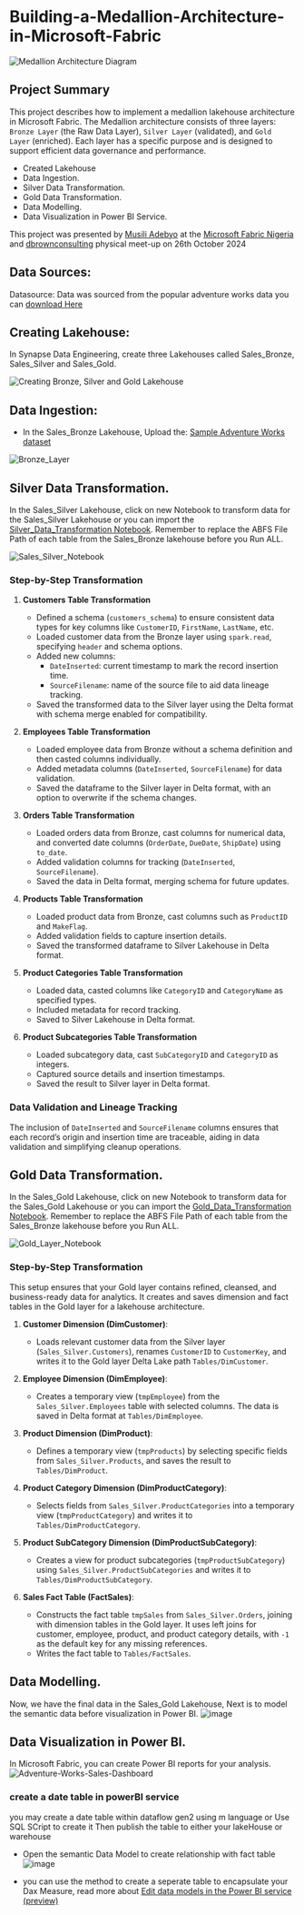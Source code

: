 # Building-a-Medallion-Architecture-in-Microsoft-Fabric

![Medallion Architecture Diagram](https://github.com/user-attachments/assets/8d843251-022c-4d1d-9f2e-65c01c737185)

## Project Summary
This project describes how to implement a medallion lakehouse architecture in Microsoft Fabric. The Medallion architecture consists of three layers: `Bronze Layer` (the Raw Data Layer), `Silver Layer` (validated), and `Gold Layer` (enriched). Each layer has a specific purpose and is designed to support efficient data governance and performance. 

* Created Lakehouse
* Data Ingestion. 
* Silver Data Transformation.
* Gold Data Transformation.
* Data Modelling.
* Data Visualization in Power BI Service.

This project was presented by [Musili Adebyo](https://www.linkedin.com/in/musili-adebayo/) at the [Microsoft Fabric Nigeria](https://community.fabric.microsoft.com/t5/Microsoft-Fabric-Nigeria/gh-p/MicrosoftFabricNigeria) and [dbrownconsulting](https://www.linkedin.com/posts/dbrownconsulting_analyticsmeetup-dbrownconsulting-microsoftfabric-activity-7255201470994673668-hX6G?utm_source=share&utm_medium=member_desktop) physical meet-up on 26th October 2024

## Data Sources:
Datasource: Data was sourced from the popular adventure works data you can [download Here](https://github.com/AbdurRahman-Olaniyan/Building-a-Medallion-Architecture-in-Microsoft-Fabric/tree/main/Sample_Adventureworks_Dataset)

## Creating Lakehouse:
In Synapse Data Engineering, create three Lakehouses called Sales_Bronze, Sales_Silver and Sales_Gold.

![Creating Bronze, Silver and Gold Lakehouse](https://github.com/user-attachments/assets/8485c128-1599-46da-b7f6-ed52dc33c798)

## Data Ingestion:
* In the Sales_Bronze Lakehouse, Upload the: [Sample Adventure Works dataset](https://github.com/AbdurRahman-Olaniyan/Building-a-Medallion-Architecture-in-Microsoft-Fabric/tree/main/Sample_Adventureworks_Dataset)

![Bronze_Layer](https://github.com/user-attachments/assets/77703939-f7d2-4304-ad9b-b5dee199a40b)

## Silver Data Transformation.
In the Sales_Silver Lakehouse, click on new Notebook to transform data for the Sales_Silver Lakehouse or you can import the [Silver_Data_Transformation Notebook](https://github.com/AbdurRahman-Olaniyan/Building-a-Medallion-Architecture-in-Microsoft-Fabric/blob/main/Silver_Data_Transformation.ipynb). Remember to replace the ABFS File Path of each table from the Sales_Bronze lakehouse before you Run ALL.

![Sales_Silver_Notebook](https://github.com/user-attachments/assets/9cc32938-6738-4ba7-9b39-10d5ef45bc94)

### Step-by-Step Transformation
1. **Customers Table Transformation**
   - Defined a schema (`customers_schema`) to ensure consistent data types for key columns like `CustomerID`, `FirstName`, `LastName`, etc.
   - Loaded customer data from the Bronze layer using `spark.read`, specifying `header` and schema options.
   - Added new columns:
     - `DateInserted`: current timestamp to mark the record insertion time.
     - `SourceFilename`: name of the source file to aid data lineage tracking.
   - Saved the transformed data to the Silver layer using the Delta format with schema merge enabled for compatibility.

2. **Employees Table Transformation**
   - Loaded employee data from Bronze without a schema definition and then casted columns individually.
   - Added metadata columns (`DateInserted`, `SourceFilename`) for data validation.
   - Saved the dataframe to the Silver layer in Delta format, with an option to overwrite if the schema changes.

3. **Orders Table Transformation**
   - Loaded orders data from Bronze, cast columns for numerical data, and converted date columns (`OrderDate`, `DueDate`, `ShipDate`) using `to_date`.
   - Added validation columns for tracking (`DateInserted`, `SourceFilename`).
   - Saved the data in Delta format, merging schema for future updates.

4. **Products Table Transformation**
   - Loaded product data from Bronze, cast columns such as `ProductID` and `MakeFlag`.
   - Added validation fields to capture insertion details.
   - Saved the transformed dataframe to Silver Lakehouse in Delta format.

5. **Product Categories Table Transformation**
   - Loaded data, casted columns like `CategoryID` and `CategoryName` as specified types.
   - Included metadata for record tracking.
   - Saved to Silver Lakehouse in Delta format.

6. **Product Subcategories Table Transformation**
   - Loaded subcategory data, cast `SubCategoryID` and `CategoryID` as integers.
   - Captured source details and insertion timestamps.
   - Saved the result to Silver layer in Delta format.

### Data Validation and Lineage Tracking
The inclusion of `DateInserted` and `SourceFilename` columns ensures that each record’s origin and insertion time are traceable, aiding in data validation and simplifying cleanup operations.

## Gold Data Transformation.
In the Sales_Gold Lakehouse, click on new Notebook to transform data for the Sales_Gold Lakehouse or you can import the [Gold_Data_Transformation Notebook](https://github.com/AbdurRahman-Olaniyan/Building-a-Medallion-Architecture-in-Microsoft-Fabric/blob/main/Gold_Data_Transformation.ipynb). Remember to replace the ABFS File Path of each table from the Sales_Bronze lakehouse before you Run ALL.

![Gold_Layer_Notebook](https://github.com/user-attachments/assets/becf04f1-5da3-435c-9f31-91380e8e760b)

### Step-by-Step Transformation
This setup ensures that your Gold layer contains refined, cleansed, and business-ready data for analytics. It creates and saves dimension and fact tables in the Gold layer for a lakehouse architecture.

1. **Customer Dimension (DimCustomer)**:
   - Loads relevant customer data from the Silver layer (`Sales_Silver.Customers`), renames `CustomerID` to `CustomerKey`, and writes it to the Gold layer Delta Lake path `Tables/DimCustomer`.

2. **Employee Dimension (DimEmployee)**:
   - Creates a temporary view (`tmpEmployee`) from the `Sales_Silver.Employees` table with selected columns. The data is saved in Delta format at `Tables/DimEmployee`.

3. **Product Dimension (DimProduct)**:
   - Defines a temporary view (`tmpProducts`) by selecting specific fields from `Sales_Silver.Products`, and saves the result to `Tables/DimProduct`.

4. **Product Category Dimension (DimProductCategory)**:
   - Selects fields from `Sales_Silver.ProductCategories` into a temporary view (`tmpProductCategory`) and writes it to `Tables/DimProductCategory`.

5. **Product SubCategory Dimension (DimProductSubCategory)**:
   - Creates a view for product subcategories (`tmpProductSubCategory`) using `Sales_Silver.ProductSubCategories` and writes it to `Tables/DimProductSubCategory`.

6. **Sales Fact Table (FactSales)**:
   - Constructs the fact table `tmpSales` from `Sales_Silver.Orders`, joining with dimension tables in the Gold layer. It uses left joins for customer, employee, product, and product category details, with `-1` as the default key for any missing references.
   - Writes the fact table to `Tables/FactSales`.

## Data Modelling.
Now, we have the final data in the Sales_Gold Lakehouse, Next is to model the semantic data before visualization in Power BI.
![image](https://github.com/user-attachments/assets/069cd62c-d9da-4e5b-b0fa-730004f9b8ac)

## Data Visualization in Power BI.
In Microsoft Fabric, you can create Power BI reports for your analysis.
![Adventure-Works-Sales-Dashboard](https://github.com/user-attachments/assets/c5d11ec9-271e-4b48-a9d5-3d6caba5098f)

### create a date  table in powerBI service
you may create a date table within dataflow gen2 using m language or Use SQL SCript to create it
Then publish the table to either your lakeHouse or warehouse
- Open the semantic Data Model to create relationship with fact table
![image](https://github.com/user-attachments/assets/92de6862-ec57-4164-a12b-d7b8c1b83ec3)

- you can use the method to create a seperate table to encapsulate your Dax Measure, read more about [Edit data models in the Power BI service (preview)](https://learn.microsoft.com/en-us/power-bi/transform-model/service-edit-data-models)


